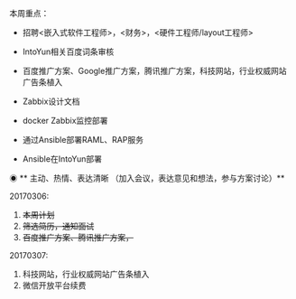 本周重点：

* 招聘&lt;嵌入式软件工程师&gt;，&lt;财务&gt;，&lt;硬件工程师/layout工程师&gt;

* IntoYun相关百度词条审核

* 百度推广方案、Google推广方案，腾讯推广方案，科技网站，行业权威网站广告条植入

* Zabbix设计文档

* docker Zabbix监控部署

* 通过Ansible部署RAML、RAP服务

* Ansible在IntoYun部署

◉ ** 主动、热情、表达清晰 （加入会议，表达意见和想法，参与方案讨论）**

20170306:

1. ~~本周计划~~
2. ~~筛选简历，通知面试~~
3. ~~百度推广方案、腾讯推广方案，~~

20170307:

1. 科技网站，行业权威网站广告条植入
2. 微信开放平台续费



